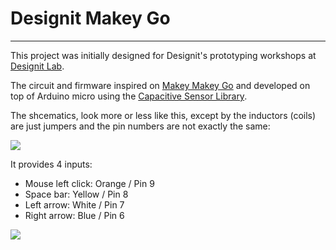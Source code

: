 # Designit Makey Go
--------------------

This project was initially designed for Designit's prototyping workshops at [Designit Lab](http://designitstockholmlab.tumblr.com/).

The circuit and firmware inspired on [Makey Makey Go](http://designitstockholmlab.tumblr.com/) and developed on top of Arduino micro using the [Capacitive Sensor Library]().

The shcematics, look more or less like this, except by the inductors (coils) are just jumpers and the pin numbers are not exactly the same:

![](https://lh3.googleusercontent.com/dP5x42cgXwyNbf9udIYdGWk3MBzgorgym0kHkm-2k5Lm=w970-h916-no)

It provides 4 inputs:

- Mouse left click: Orange / Pin 9
- Space bar: Yellow / Pin 8
- Left arrow: White / Pin 7
- Right arrow: Blue / Pin 6

![](https://lh3.googleusercontent.com/FrhvkHbqbk6nXZOFer7obpW1yjPQ2fzRfOz-tCtHDuZU=w2492-h1402-no)